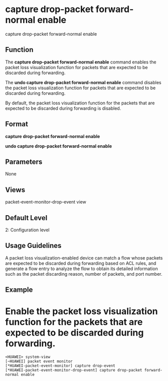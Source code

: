 capture drop-packet forward-normal enable
=========================================

capture drop-packet forward-normal enable

Function
--------



The **capture drop-packet forward-normal enable** command enables the packet loss visualization function for packets that are expected to be discarded during forwarding.

The **undo capture drop-packet forward-normal enable** command disables the packet loss visualization function for packets that are expected to be discarded during forwarding.



By default, the packet loss visualization function for the packets that are expected to be discarded during forwarding is disabled.


Format
------

**capture drop-packet forward-normal enable**

**undo capture drop-packet forward-normal enable**


Parameters
----------

None

Views
-----

packet-event-monitor-drop-event view


Default Level
-------------

2: Configuration level


Usage Guidelines
----------------

A packet loss visualization-enabled device can match a flow whose packets are expected to be discarded during forwarding based on ACL rules, and generate a flow entry to analyze the flow to obtain its detailed information such as the packet discarding reason, number of packets, and port number.


Example
-------

# Enable the packet loss visualization function for the packets that are expected to be discarded during forwarding.
```
<HUAWEI> system-view
[~HUAWEI] packet event monitor
[*HUAWEI-packet-event-monitor] capture drop-event
[*HUAWEI-packet-event-monitor-drop-event] capture drop-packet forward-normal enable

```